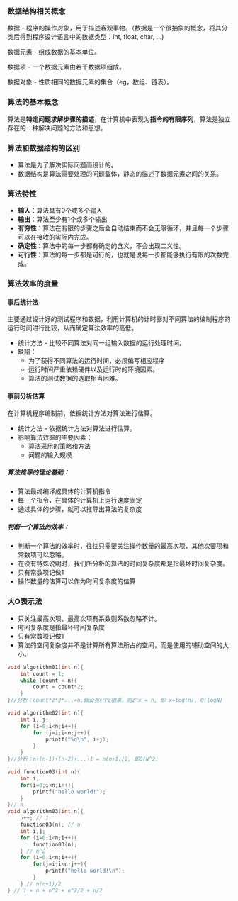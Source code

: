 ### 数据结构相关概念

数据 - 程序的操作对象，用于描述客观事物。（数据是一个很抽象的概念，将其分类后得到程序设计语言中的数据类型：int, float, char, ...)

数据元素 - 组成数据的基本单位。

数据项 - 一个数据元素由若干数据项组成。

数据对象 - 性质相同的数据元素的集合（eg，数组、链表）。

### 算法的基本概念

算法是**特定问题求解步骤的描述**，在计算机中表现为**指令的有限序列**，算法是独立存在的一种解决问题的方法和思想。

### 算法和数据结构的区别

* 算法是为了解决实际问题而设计的。
* 数据结构是算法需要处理的问题载体，静态的描述了数据元素之间的关系。

### 算法特性

* **输入**：算法具有0个或多个输入
* **输出**：算法至少有1个或多个输出
* **有穷性**：算法在有限的步骤之后会自动结束而不会无限循环，并且每一个步骤可以在接收的实际内完成。
* **确定性**：算法中的每一步都有确定的含义，不会出现二义性。
* **可行性**：算法的每一步都是可行的，也就是说每一步都能够执行有限的次数完成。

### 算法效率的度量

#### 事后统计法

主要通过设计好的测试程序和数据，利用计算机的计时器对不同算法的编制程序的运行时间进行比较，从而确定算法效率的高低。

* 统计方法 - 比较不同算法对同一组输入数据的运行处理时间。
* 缺陷：
  * 为了获得不同算法的运行时间，必须编写相应程序
  * 运行时间严重依赖硬件以及运行时的环境因素。
  * 算法的测试数据的选取相当困难。

#### 事前分析估算

在计算机程序编制前，依据统计方法对算法进行估算。

* 统计方法 - 依据统计方法对算法进行估算。
* 影响算法效率的主要因素：
  * 算法采用的策略和方法
  * 问题的输入规模

##### 算法推导的理论基础：

* 算法最终编译成具体的计算机指令
* 每一个指令，在具体的计算机上运行速度固定
* 通过具体的步骤，就可以推导出算法的复杂度

##### 判断一个算法的效率：

* 判断一个算法的效率时，往往只需要关注操作数量的最高次项，其他次要项和常数项可以忽略。
* 在没有特殊说明时，我们所分析的算法的时间复杂度都是指最坏时间复杂度。
* 只有常数项记做1
* 操作数量的估算可以作为时间复杂度的估算

### 大O表示法

* 只关注最高次项，最高次项有系数则系数忽略不计。
* 时间复杂度是指最坏时间复杂度
* 只有常数项记做1
* 算法的空间复杂度并不是计算所有算法所占的空间，而是使用的辅助空间的大小。

```c++
void algorithm01(int n){
    int count = 1;
    while (count < n){
        count = count*2;
    }
}//分析：count*2*2*...=n,假设有x个2相乘，则2^x = n, 即 x=log(n), O(logN)
```

```c++
void algorithm02(int n){
    int i, j;
    for (i=0;i<n;i++){
        for (j=i;i<n;j++){
            printf("%d\n", i+j);
        }
    }
}//分析：n+(n-1)+(n-2)+...+1 = n(n+1)/2, 即O(N^2)
```

```c++
void function03(int n){
    int i;
    for(i=0;i<n;i++){
        printf("hello world!");
    }
}// n
void algorithm03(int n){
    n++; // 1
    function03(n); // n
    int i,j;
    for (i=0;i<n;i++){
        function03(n);
    } // n^2
    for (i=0;i<n;i++){
        for(j=i;i<n;j++){
            printf("hello world!\n");
        }
    } // n(n+1)/2
} // 1 + n + n^2 + n^2/2 + n/2
```

